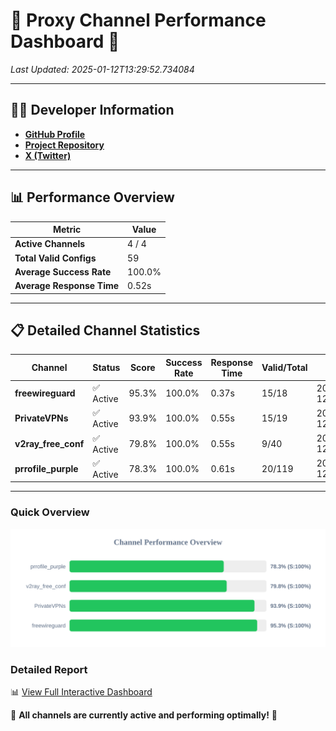 # 🌟 Proxy Channel Performance Dashboard 🌟

_Last Updated: 2025-01-12T13:29:52.734084_

---

## 👩‍💻 Developer Information

- **[GitHub Profile](https://github.com/4n0nymou3)**  
- **[Project Repository](https://github.com/4n0nymou3/multi-proxy-config-fetcher)**  
- **[X (Twitter)](https://x.com/4n0nymou3)**  

---

## 📊 Performance Overview

| Metric                | Value       |
|-----------------------|-------------|
| **Active Channels**   | 4 / 4       |
| **Total Valid Configs** | 59          |
| **Average Success Rate** | 100.0%      |
| **Average Response Time** | 0.52s       |

---

## 📋 Detailed Channel Statistics

| Channel          | Status     | Score  | Success Rate | Response Time | Valid/Total | Last Success               |
|------------------|------------|--------|--------------|---------------|-------------|----------------------------|
| **freewireguard**  | ✅ Active  | 95.3%  | 100.0% | 0.37s         | 15/18       | 2025-01-12T13:29:52.732010 |
| **PrivateVPNs**  | ✅ Active  | 93.9%  | 100.0% | 0.55s         | 15/19       | 2025-01-12T13:29:52.334882 |
| **v2ray_free_conf**  | ✅ Active  | 79.8%  | 100.0% | 0.55s         | 9/40       | 2025-01-12T13:29:51.748454 |
| **prrofile_purple**  | ✅ Active  | 78.3%  | 100.0% | 0.61s         | 20/119       | 2025-01-12T13:29:51.139946 |

---

### Quick Overview
<div align="center">
  <a href="https://raw.githubusercontent.com/nullluser/NullRepo/refs/heads/main/assets/channel_stats_chart.svg">
    <img src="https://raw.githubusercontent.com/nullluser/NullRepo/refs/heads/main/assets/channel_stats_chart.svg" alt="Source Performance Statistics" width="800">
  </a>
</div>

### Detailed Report
📊 [View Full Interactive Dashboard](https://htmlpreview.github.io/?https://github.com/nullluser/NullRepo/blob/main/assets/performance_report.html)

🎉 **All channels are currently active and performing optimally!** 🎉
